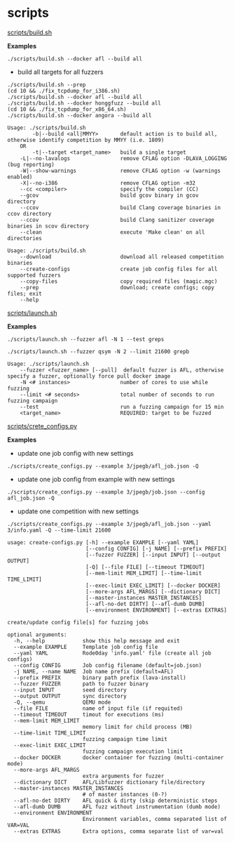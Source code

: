 # scripts

[scripts/build.sh](scripts/build.sh)

**Examples**

`./scripts/build.sh --docker afl --build all`


- build all targets for all fuzzers

```
./scripts/build.sh --prep
(cd 10 && ./fix_tcpdump_for_i386.sh)
./scripts/build.sh --docker afl --build all
./scripts/build.sh --docker honggfuzz --build all
(cd 10 && ./fix_tcpdump_for_x86_64.sh)
./scripts/build.sh --docker angora --build all
```

```
Usage: ./scripts/build.sh 
        -b|--build <all|MMYY>       default action is to build all, otherwise identify competition by MMYY (i.e. 1809)
    OR
        -t|--target <target_name>   build a single target 
    -L|--no-lavalogs                remove CFLAG option -DLAVA_LOGGING (bug reporting)
    -W|--show-warnings              remove CFLAG option -w (warnings enabled)
    -X|--no-i386                    remove CFLAG option -m32 
    --cc <compiler>                 specify the compiler (CC)
    --gcov                          build gcov binary in gcov directory
    --ccov                          build Clang coverage binaries in ccov directory
    --ccov                          build Clang sanitizer coverage binaries in scov directory
    --clean                         execute 'Make clean' on all directories

Usage: ./scripts/build.sh 
    --download                      download all released competition binaries
    --create-configs                create job config files for all supported fuzzers
    --copy-files                    copy required files (magic.mgc)
    --prep                          download; create configs; copy files; exit 
    --help
```


[scripts/launch.sh](scripts/launch.sh)

**Examples**

`./scripts/launch.sh --fuzzer afl -N 1 --test greps`

`./scripts/launch.sh --fuzzer qsym -N 2 --limit 21600 grepb`

```
Usage: ./scripts/launch.sh 
    --fuzzer <fuzzer_name> [--pull]  default fuzzer is AFL, otherwise specify a fuzzer, optionally force pull docker image
    -N <# instances>                number of cores to use while fuzzing 
    --limit <# seconds>             total number of seconds to run fuzzing campaign
    --test                          run a fuzzing campaign for 15 min
    <target_name>                   REQUIRED: target to be fuzzed
```


[scripts/crete_configs.py](scripts/create_configs.py)

**Examples**
- update one job config with new settings

`./scripts/create_configs.py --example 3/jpegb/afl_job.json -Q `

- update one job config from example with new settings

`./scripts/create_configs.py --example 3/jpegb/job.json --config afl_job.json -Q `

- update one competition with new settings

`./scripts/create_configs.py --example 3/jpegb/afl_job.json --yaml 3/info.yaml -Q --time-limit 21600`

```
usage: create-configs.py [-h] --example EXAMPLE [--yaml YAML]
                         [--config CONFIG] [-j NAME] [--prefix PREFIX]
                         [--fuzzer FUZZER] [--input INPUT] [--output OUTPUT]
                         [-Q] [--file FILE] [--timeout TIMEOUT]
                         [--mem-limit MEM_LIMIT] [--time-limit TIME_LIMIT]
                         [--exec-limit EXEC_LIMIT] [--docker DOCKER]
                         [--more-args AFL_MARGS] [--dictionary DICT]
                         [--master-instances MASTER_INSTANCES]
                         [--afl-no-det DIRTY] [--afl-dumb DUMB]
                         [--environment ENVIRONMENT] [--extras EXTRAS]

create/update config file[s] for fuzzing jobs

optional arguments:
  -h, --help            show this help message and exit
  --example EXAMPLE     Template job config file
  --yaml YAML           Rode0day 'info.yaml' file (create all job configs)
  --config CONFIG       Job config filename (default=job.json)
  -j NAME, --name NAME  Job name prefix (default=AFL)
  --prefix PREFIX       binary path prefix (lava-install)
  --fuzzer FUZZER       path to fuzzer binary
  --input INPUT         seed directory
  --output OUTPUT       sync directory
  -Q, --qemu            QEMU mode
  --file FILE           name of input file (if requited)
  --timeout TIMEOUT     timout for executions (ms)
  --mem-limit MEM_LIMIT
                        memory limit for child process (MB)
  --time-limit TIME_LIMIT
                        fuzzing campaign time limit
  --exec-limit EXEC_LIMIT
                        fuzzing campaign execution limit
  --docker DOCKER       docker container for fuzzing (multi-container mode)
  --more-args AFL_MARGS
                        extra arguments for fuzzer
  --dictionary DICT     AFL/Libfuzzer dictionary file/directory
  --master-instances MASTER_INSTANCES
                        # of master instances (0-?)
  --afl-no-det DIRTY    AFL quick & dirty (skip deterministic steps
  --afl-dumb DUMB       AFL fuzz without instrumentation (dumb mode)
  --environment ENVIRONMENT
                        Environment variables, comma separated list of VAR=VAL
  --extras EXTRAS       Extra options, comma separate list of var=val
```
